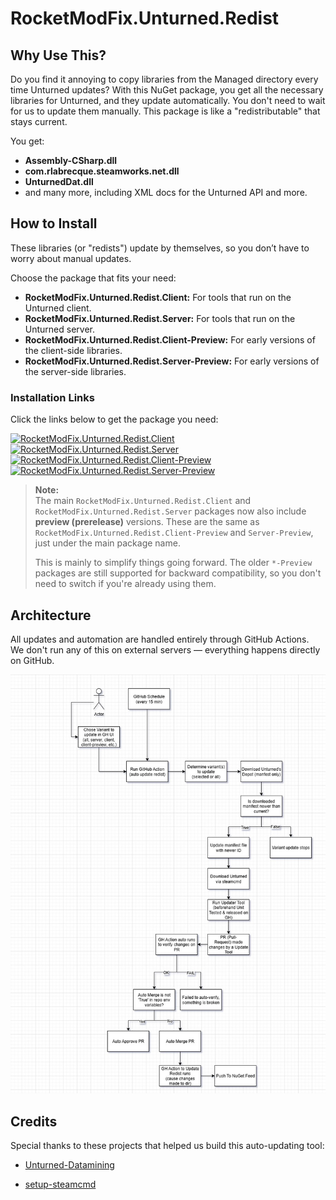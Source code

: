 # RocketModFix.Unturned.Redist

## Why Use This?

Do you find it annoying to copy libraries from the Managed directory every time Unturned updates? With this NuGet package, you get all the necessary libraries for Unturned, and they update automatically. You don't need to wait for us to update them manually. This package is like a "redistributable" that stays current.

You get:

- **Assembly-CSharp.dll**
- **com.rlabrecque.steamworks.net.dll**
- **UnturnedDat.dll**
- and many more, including XML docs for the Unturned API and more.

## How to Install

These libraries (or "redists") update by themselves, so you don’t have to worry about manual updates.

Choose the package that fits your need:

- **RocketModFix.Unturned.Redist.Client:** For tools that run on the Unturned client.
- **RocketModFix.Unturned.Redist.Server:** For tools that run on the Unturned server.
- **RocketModFix.Unturned.Redist.Client-Preview:** For early versions of the client-side libraries.
- **RocketModFix.Unturned.Redist.Server-Preview:** For early versions of the server-side libraries.

### Installation Links

Click the links below to get the package you need:

[![RocketModFix.Unturned.Redist.Client](https://img.shields.io/nuget/v/RocketModFix.Unturned.Redist.Client?label=RocketModFix.Unturned.Redist.Client&link=https%3A%2F%2Fwww.nuget.org%2Fpackages%2FRocketModFix.Unturned.Redist.Client)](https://www.nuget.org/packages/RocketModFix.Unturned.Redist.Client)  
[![RocketModFix.Unturned.Redist.Server](https://img.shields.io/nuget/v/RocketModFix.Unturned.Redist.Server?label=RocketModFix.Unturned.Redist.Server&link=https%3A%2F%2Fwww.nuget.org%2Fpackages%2FRocketModFix.Unturned.Redist.Server)](https://www.nuget.org/packages/RocketModFix.Unturned.Redist.Server)  
[![RocketModFix.Unturned.Redist.Client-Preview](https://img.shields.io/nuget/v/RocketModFix.Unturned.Redist.Client-Preview?label=RocketModFix.Unturned.Redist.Client-Preview&link=https%3A%2F%2Fwww.nuget.org%2Fpackages%2FRocketModFix.Unturned.Redist.Client-Preview)](https://www.nuget.org/packages/RocketModFix.Unturned.Redist.Client-Preview)  
[![RocketModFix.Unturned.Redist.Server-Preview](https://img.shields.io/nuget/v/RocketModFix.Unturned.Redist.Server-Preview?label=RocketModFix.Unturned.Redist.Server-Preview&link=https%3A%2F%2Fwww.nuget.org%2Fpackages%2FRocketModFix.Unturned.Redist.Server-Preview)](https://www.nuget.org/packages/RocketModFix.Unturned.Redist.Server-Preview)

> **Note:**  
> The main `RocketModFix.Unturned.Redist.Client` and `RocketModFix.Unturned.Redist.Server` packages now also include **preview (prerelease)** versions. These are the same as `RocketModFix.Unturned.Redist.Client-Preview` and `Server-Preview`, just under the main package name.  
>  
> This is mainly to simplify things going forward. The older `*-Preview` packages are still supported for backward compatibility, so you don't need to switch if you're already using them.

## Architecture

All updates and automation are handled entirely through GitHub Actions.  
We don't run any of this on external servers — everything happens directly on GitHub.

![Architecture](https://raw.githubusercontent.com/RocketModFix/RocketModFix.Unturned.Redist/master/architecture.jpg)

## Credits

Special thanks to these projects that helped us build this auto-updating tool:

- [Unturned-Datamining](https://github.com/Unturned-Datamining)

- [setup-steamcmd](https://github.com/CyberAndrii/setup-steamcmd)